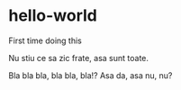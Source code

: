 # hello-world
First time doing this

Nu stiu ce sa zic frate, asa sunt toate.

Bla bla bla, bla bla, bla!?
Asa da, asa nu, nu?
